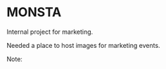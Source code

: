 # MONSTA
Internal project for marketing.


Needed a place to host images for marketing events. 

Note:
